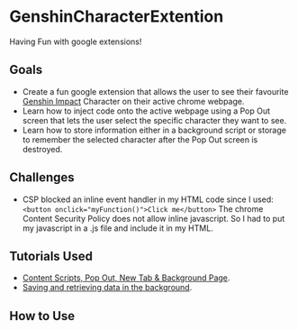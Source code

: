 # GenshinCharacterExtention
Having Fun with google extensions! 
## Goals
* Create a fun google extension that allows the user to see their favourite [Genshin Impact](https://genshin.hoyoverse.com/en/) Character on their active chrome webpage. 
* Learn how to inject code onto the active webpage using a Pop Out screen that lets the user select the specific character they want to see. 
* Learn how to store information either in a background script or storage to remember the selected character after the Pop Out screen is destroyed. 
## Challenges 
* CSP blocked an inline event handler in my HTML code since I used:  
```<button onclick="myFunction()">Click me</button>```
The chrome Content Security Policy does not allow inline javascript. So I had to put my javascript in a .js file and include it in my HTML.
## Tutorials Used
* [Content Scripts, Pop Out, New Tab & Background Page](https://youtu.be/m9mTzpRnOqE). 
* [Saving and retrieving data in the background](https://youtu.be/dFVxUrd1wzA). 
## How to Use

